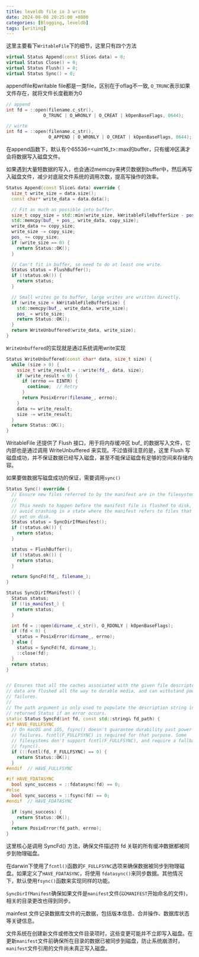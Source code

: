 ```yaml
---
title: leveldb file io 3 write
date: 2024-08-08 20:25:00 +0800
categories: [Blogging, leveldb]
tags: [writing]
---
```


这里主要看下`WritableFile`下的细节，这里只有四个方法

```cpp
virtual Status Append(const Slice& data) = 0;
virtual Status Close() = 0;
virtual Status Flush() = 0;
virtual Status Sync() = 0;
```

appendfile和writable file都是一类file，区别在于oflag不一致, `O_TRUNC`表示如果文件存在，就将文件长度截断为0

```cpp
// append
int fd = ::open(filename.c_str(),
              O_TRUNC | O_WRONLY | O_CREAT | kOpenBaseFlags, 0644);

// wirte
int fd = ::open(filename.c_str(),
                O_APPEND | O_WRONLY | O_CREAT | kOpenBaseFlags, 0644);
```

在append函数下，默认有个65536=<uint16_t>::max的buffer，只有缓冲区满才会将数据写入磁盘文件。

如果遇到大量短数据的写入，也会通过memcpy来拷贝数据到buffer中，然后再写入磁盘文件，减少对底层文件系统的调用次数，提高写操作的效率。

```cpp
Status Append(const Slice& data) override {
  size_t write_size = data.size();
  const char* write_data = data.data();

  // Fit as much as possible into buffer.
  size_t copy_size = std::min(write_size, kWritableFileBufferSize - pos_);
  std::memcpy(buf_ + pos_, write_data, copy_size);
  write_data += copy_size;
  write_size -= copy_size;
  pos_ += copy_size;
  if (write_size == 0) {
    return Status::OK();
  }

  // Can't fit in buffer, so need to do at least one write.
  Status status = FlushBuffer();
  if (!status.ok()) {
    return status;
  }

  // Small writes go to buffer, large writes are written directly.
  if (write_size < kWritableFileBufferSize) {
    std::memcpy(buf_, write_data, write_size);
    pos_ = write_size;
    return Status::OK();
  }
  return WriteUnbuffered(write_data, write_size);
}
```

`WriteUnbuffered`的实现就是通过系统调用write实现

```cpp
Status WriteUnbuffered(const char* data, size_t size) {
  while (size > 0) {
    ssize_t write_result = ::write(fd_, data, size);
    if (write_result < 0) {
      if (errno == EINTR) {
        continue;  // Retry
      }
      return PosixError(filename_, errno);
    }
    data += write_result;
    size -= write_result;
  }
  return Status::OK();
}
```

WritableFile 还提供了 Flush 接口，用于将内存缓冲区 buf_ 的数据写入文件，它内部也是通过调用 WriteUnbuffered 来实现。不过值得注意的是，这里 Flush 写磁盘成功，并不保证数据已经写入磁盘，甚至不能保证磁盘有足够的空间来存储内容。

如果要做数据写磁盘成功的保证，需要调用`sync()`

```cpp
Status Sync() override {
  // Ensure new files referred to by the manifest are in the filesystem.
  //
  // This needs to happen before the manifest file is flushed to disk, to
  // avoid crashing in a state where the manifest refers to files that are not
  // yet on disk.
  Status status = SyncDirIfManifest();
  if (!status.ok()) {
    return status;
  }

  status = FlushBuffer();
  if (!status.ok()) {
    return status;
  }

  return SyncFd(fd_, filename_);
}

Status SyncDirIfManifest() {
  Status status;
  if (!is_manifest_) {
    return status;
  }

  int fd = ::open(dirname_.c_str(), O_RDONLY | kOpenBaseFlags);
  if (fd < 0) {
    status = PosixError(dirname_, errno);
  } else {
    status = SyncFd(fd, dirname_);
    ::close(fd);
  }
  return status;
}


// Ensures that all the caches associated with the given file descriptor's
// data are flushed all the way to durable media, and can withstand power
// failures.
//
// The path argument is only used to populate the description string in the
// returned Status if an error occurs.
static Status SyncFd(int fd, const std::string& fd_path) {
#if HAVE_FULLFSYNC
  // On macOS and iOS, fsync() doesn't guarantee durability past power
  // failures. fcntl(F_FULLFSYNC) is required for that purpose. Some
  // filesystems don't support fcntl(F_FULLFSYNC), and require a fallback to
  // fsync().
  if (::fcntl(fd, F_FULLFSYNC) == 0) {
    return Status::OK();
  }
#endif  // HAVE_FULLFSYNC

#if HAVE_FDATASYNC
  bool sync_success = ::fdatasync(fd) == 0;
#else
  bool sync_success = ::fsync(fd) == 0;
#endif  // HAVE_FDATASYNC

  if (sync_success) {
    return Status::OK();
  }
  return PosixError(fd_path, errno);
}
```

这里核心是调用 SyncFd() 方法，确保文件描述符 fd 关联的所有缓冲数据都被同步到物理磁盘。

在darwin下使用了`fcntl()`函数的`F_FULLFSYNC`选项来确保数据被同步到物理磁盘。如果定义了`HAVE_FDATASYNC`，将使用 `fdatasync()`来同步数据。其他情况下，默认使用`fsync()`函数来实现同样的功能。

`SyncDirIfManifest`确保如果文件是`manifest`文件(以`MANIFEST`开始命名的文件)，相关的目录更改也得到同步。

mainfest 文件记录数据库文件的元数据，包括版本信息、合并操作、数据库状态等关键信息。

文件系统在创建新文件或修改文件目录项时，这些变更可能并不立即写入磁盘。在更新`manifest`文件前确保所在目录的数据已被同步到磁盘，防止系统崩溃时，`manifest`文件引用的文件尚未真正写入磁盘。
